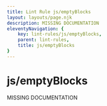 ```yaml
---
title: Lint Rule js/emptyBlocks
layout: layouts/page.njk
description: MISSING DOCUMENTATION
eleventyNavigation: {
	key: lint-rules/js/emptyBlocks,
	parent: lint-rules,
	title: js/emptyBlocks
}
---
```


# js/emptyBlocks

MISSING DOCUMENTATION
